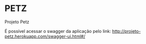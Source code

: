 # PETZ
Projeto Petz

É possível acessar o swagger da aplicação pelo link: http://projeto-petz.herokuapp.com/swagger-ui.html#/
